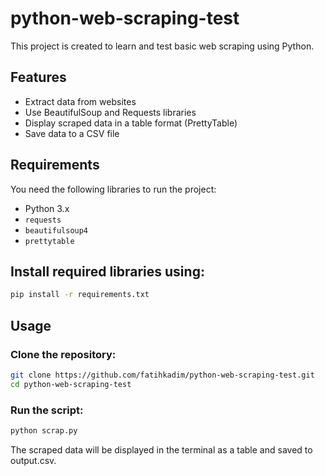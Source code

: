 # python-web-scraping-test

This project is created to learn and test basic web scraping using Python.

## Features

- Extract data from websites
- Use BeautifulSoup and Requests libraries
- Display scraped data in a table format (PrettyTable)
- Save data to a CSV file

## Requirements

You need the following libraries to run the project:

- Python 3.x
- `requests`
- `beautifulsoup4`
- `prettytable`

## Install required libraries using:
```bash
pip install -r requirements.txt
```
## Usage
### Clone the repository:
```bash
git clone https://github.com/fatihkadim/python-web-scraping-test.git
cd python-web-scraping-test
```

### Run the script:
```bash
python scrap.py
```

The scraped data will be displayed in the terminal as a table and saved to output.csv.
